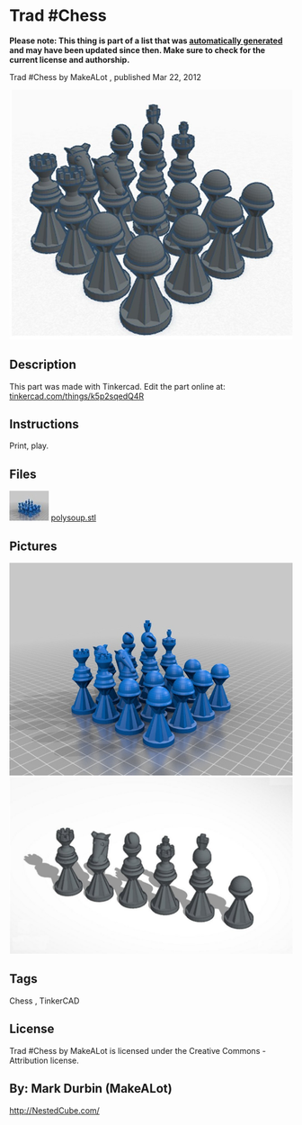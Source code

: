 Trad #Chess
===============
**Please note: This thing is part of a list that was [automatically generated](https://github.com/carlosgs/export-things) and may have been updated since then. Make sure to check for the current license and authorship.**  

Trad #Chess  by MakeALot , published Mar 22, 2012

![Image](img/tdc_display_large_display_large.jpg)

Description
--------
This part was made with Tinkercad. Edit the part online at: <a href="https://tinkercad.com/things/k5p2sqedQ4R" target="_blank" rel="nofollow">tinkercad.com/things/k5p2sqedQ4R</a>

Instructions
--------
Print, play.

Files
--------
[![Image](img/polysoup_preview_tinycard.jpg)](polysoup.stl)
 [ polysoup.stl](polysoup.stl)  



Pictures
--------
![Image](img/polysoup_display_large.jpg)
![Image](img/tcc2_display_large_display_large.jpg)


Tags
--------
Chess , TinkerCAD  

  

License
--------
Trad #Chess by MakeALot is licensed under the Creative Commons - Attribution license.  



By: Mark Durbin (MakeALot)
--------
<http://NestedCube.com/>